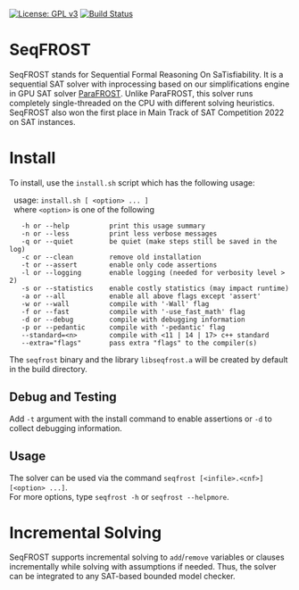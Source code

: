 [![License: GPL v3](https://img.shields.io/badge/License-GPLv3-blue.svg)](https://www.gnu.org/licenses/gpl-3.0)
[![Build Status](https://app.travis-ci.com/muhos/SeqFROST.svg?token=YXUywHfBSpqMqyUKnyT4&branch=main)](https://app.travis-ci.com/muhos/SeqFROST)

# SeqFROST
SeqFROST stands for Sequential Formal Reasoning On SaTisfiability. 
It is a sequential SAT solver with inprocessing based on our simplifications engine in GPU SAT solver [ParaFROST](https://github.com/muhos/ParaFROST). Unlike ParaFROST, this solver runs completely single-threaded on the CPU with different solving heuristics. SeqFROST also won the first place in Main Track of SAT Competition 2022 on SAT instances.

# Install

To install, use the `install.sh` script which has the following usage:


&nbsp; usage: `install.sh [ <option> ... ]`<br>
&nbsp; where `<option>` is one of the following

       -h or --help          print this usage summary
       -n or --less          print less verbose messages
       -q or --quiet         be quiet (make steps still be saved in the log)
	   -c or --clean         remove old installation
	   -t or --assert        enable only code assertions
       -l or --logging       enable logging (needed for verbosity level > 2)
       -s or --statistics    enable costly statistics (may impact runtime)
       -a or --all           enable all above flags except 'assert'
	   -w or --wall          compile with '-Wall' flag
	   -f or --fast          compile with '-use_fast_math' flag
       -d or --debug         compile with debugging information
       -p or --pedantic      compile with '-pedantic' flag
       --standard=<n>        compile with <11 | 14 | 17> c++ standard
       --extra="flags"       pass extra "flags" to the compiler(s)


The `seqfrost` binary and the library `libseqfrost.a` will be created by default in the build directory.<br>

## Debug and Testing
Add `-t` argument with the install command to enable assertions or `-d` to collect debugging information.<br>

## Usage
The solver can be used via the command `seqfrost [<infile>.<cnf>][<option> ...]`.<br>
For more options, type `seqfrost -h` or `seqfrost --helpmore`.

# Incremental Solving
SeqFROST supports incremental solving to `add`/`remove` variables or clauses incrementally while solving with assumptions if needed. Thus, the solver can be integrated to any SAT-based bounded model checker.

